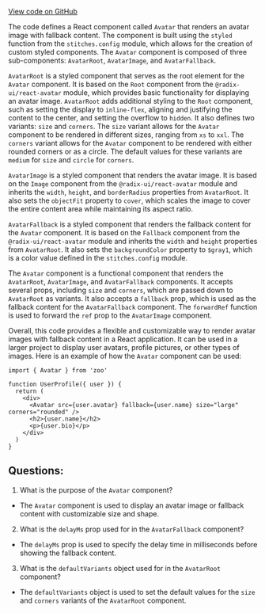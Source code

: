 [View code on GitHub](zoo-labs/zoo/blob/master/app/components/primitives/Avatar.tsx)

The code defines a React component called `Avatar` that renders an avatar image with fallback content. The component is built using the `styled` function from the `stitches.config` module, which allows for the creation of custom styled components. The `Avatar` component is composed of three sub-components: `AvatarRoot`, `AvatarImage`, and `AvatarFallback`.

`AvatarRoot` is a styled component that serves as the root element for the `Avatar` component. It is based on the `Root` component from the `@radix-ui/react-avatar` module, which provides basic functionality for displaying an avatar image. `AvatarRoot` adds additional styling to the `Root` component, such as setting the display to `inline-flex`, aligning and justifying the content to the center, and setting the overflow to `hidden`. It also defines two variants: `size` and `corners`. The `size` variant allows for the `Avatar` component to be rendered in different sizes, ranging from `xs` to `xxl`. The `corners` variant allows for the `Avatar` component to be rendered with either rounded corners or as a circle. The default values for these variants are `medium` for `size` and `circle` for `corners`.

`AvatarImage` is a styled component that renders the avatar image. It is based on the `Image` component from the `@radix-ui/react-avatar` module and inherits the `width`, `height`, and `borderRadius` properties from `AvatarRoot`. It also sets the `objectFit` property to `cover`, which scales the image to cover the entire content area while maintaining its aspect ratio.

`AvatarFallback` is a styled component that renders the fallback content for the `Avatar` component. It is based on the `Fallback` component from the `@radix-ui/react-avatar` module and inherits the `width` and `height` properties from `AvatarRoot`. It also sets the `backgroundColor` property to `$gray1`, which is a color value defined in the `stitches.config` module.

The `Avatar` component is a functional component that renders the `AvatarRoot`, `AvatarImage`, and `AvatarFallback` components. It accepts several props, including `size` and `corners`, which are passed down to `AvatarRoot` as variants. It also accepts a `fallback` prop, which is used as the fallback content for the `AvatarFallback` component. The `forwardRef` function is used to forward the `ref` prop to the `AvatarImage` component.

Overall, this code provides a flexible and customizable way to render avatar images with fallback content in a React application. It can be used in a larger project to display user avatars, profile pictures, or other types of images. Here is an example of how the `Avatar` component can be used:

```
import { Avatar } from 'zoo'

function UserProfile({ user }) {
  return (
    <div>
      <Avatar src={user.avatar} fallback={user.name} size="large" corners="rounded" />
      <h2>{user.name}</h2>
      <p>{user.bio}</p>
    </div>
  )
}
```
## Questions: 
 1. What is the purpose of the `Avatar` component?
- The `Avatar` component is used to display an avatar image or fallback content with customizable size and shape.

2. What is the `delayMs` prop used for in the `AvatarFallback` component?
- The `delayMs` prop is used to specify the delay time in milliseconds before showing the fallback content.

3. What is the `defaultVariants` object used for in the `AvatarRoot` component?
- The `defaultVariants` object is used to set the default values for the `size` and `corners` variants of the `AvatarRoot` component.